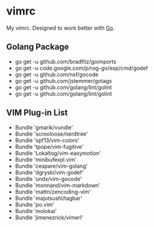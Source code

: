 vimrc
=====

My vimrc. Designed to work better with [Go].

## Golang Package

* go get -u github.com/bradfitz/goimports
* go get -u code.google.com/p/rog-go/exp/cmd/godef
* go get -u github.com/nsf/gocode
* go get -u github.com/jstemmer/gotags
* go get -u github.com/golang/lint/golint
* go get -u github.com/golang/lint/golint


## VIM Plug-in List

* Bundle 'gmarik/vundle'
* Bundle 'scrooloose/nerdtree'
* Bundle 'spf13/vim-colors'
* Bundle 'tpope/vim-fugitive'
* Bundle 'Lokaltog/vim-easymotion'
* Bundle 'minibufexpl.vim'
* Bundle 'cespare/vim-golang'
* Bundle 'dgryski/vim-godef'
* Bundle 'undx/vim-gocode'
* Bundle 'monnand/vim-markdown'
* Bundle 'mattn/zencoding-vim'
* Bundle 'majutsushi/tagbar'
* Bundle 'po.vim'
* Bundle 'molokai'
* Bundle 'jimenezrick/vimerl'


[Go]: http://golang.org


